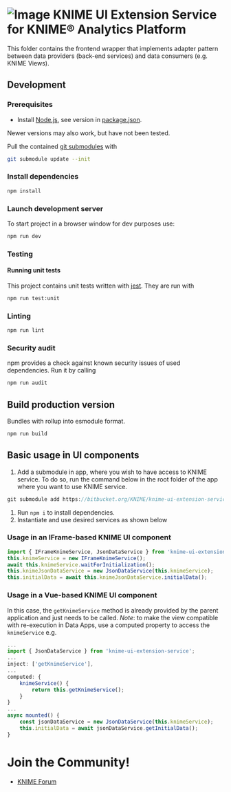 # ![Image](https://www.knime.com/files/knime_logo_github_40x40_4layers.png) KNIME UI Extension Service for KNIME® Analytics Platform

This folder contains the frontend wrapper that implements adapter pattern between data providers (back-end services) and
data consumers (e.g. KNIME Views).

## Development

### Prerequisites

* Install [Node.js][node], see version in [package.json](package.json).

Newer versions may also work, but have not been tested.

Pull the contained [git submodules](https://stackoverflow.com/a/4438292/5134084) with
```sh
git submodule update --init
```

### Install dependencies

```sh
npm install
```

### Launch development server
To start project in a browser window for dev purposes use:
```sh
npm run dev
```

### Testing

#### Running unit tests
This project contains unit tests written with [jest]. They are run with

```sh
npm run test:unit
```

### Linting

```sh
npm run lint
```


### Security audit

npm provides a check against known security issues of used dependencies. Run it by calling
```sh
npm run audit
```

## Build production version
Bundles with rollup into esmodule format.
```sh
npm run build
```

## Basic usage in UI components
1. Add a submodule in app, where you wish to have access to KNIME service. To do so, run the command below in the root folder of the app where you want to use KNIME service.
```javascript
git submodule add https://bitbucket.org/KNIME/knime-ui-extension-service knime-ui-extension-service
```
1. Run `npm i` to install dependencies.
2. Instantiate and use desired services as shown below

### Usage in an IFrame-based KNIME UI component
```javascript
import { IFrameKnimeService, JsonDataService } from 'knime-ui-extension-service';
this.knimeService = new IFrameKnimeService();
await this.knimeService.waitForInitialization();
this.knimeJsonDataService = new JsonDataService(this.knimeService);
this.initialData = await this.knimeJsonDataService.initialData();
```

### Usage in a Vue-based KNIME UI component
In this case, the `getKnimeService` method is already provided by the parent application and just needs to be called.
*Note*: to make the view compatible with re-execution in Data Apps, use a computed property to access the `knimeService` e.g.
```javascript
...
import { JsonDataService } from 'knime-ui-extension-service';
...
inject: ['getKnimeService'],
...
computed: {
    knimeService() {
        return this.getKnimeService();
    }
}
...
async mounted() {
    const jsonDataService = new JsonDataService(this.knimeService);
    this.initialData = await jsonDataService.getInitialData();
}
```


# Join the Community!
* [KNIME Forum](https://forum.knime.com/)


[node]: https://nodejs.org/
[Vue]: https://vuejs.org/
[Java]: https://www.oracle.com/technetwork/java/javase/downloads/index.html
[jest]: https://jestjs.io/en